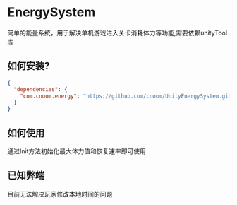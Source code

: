 ﻿EnergySystem
===
简单的能量系统，用于解决单机游戏进入关卡消耗体力等功能,需要依赖unityTool库
## 如何安装?
```json
{
  "dependencies": {
    "com.cnoom.energy": "https://github.com/cnoom/UnityEnergySystem.git"
  }
}
```
## 如何使用
通过Init方法初始化最大体力值和恢复速率即可使用
## 已知弊端
目前无法解决玩家修改本地时间的问题